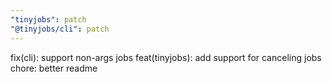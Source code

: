 ```yaml
---
"tinyjobs": patch
"@tinyjobs/cli": patch
---
```


fix(cli): support non-args jobs
feat(tinyjobs): add support for canceling jobs
chore: better readme